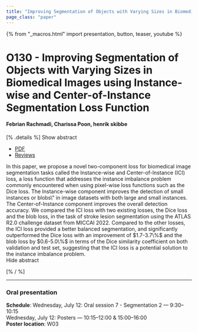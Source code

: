 ```yaml
---
title: "Improving Segmentation of Objects with Varying Sizes in Biomedical Images using Instance-wise and Center-of-Instance Segmentation Loss Function"
page_class: "paper"
---
```


{% from "_macros.html" import presentation, button, teaser, youtube %}

# O130 - Improving Segmentation of Objects with Varying Sizes in Biomedical Images using Instance-wise and Center-of-Instance Segmentation Loss Function

#### Febrian Rachmadi, Charissa Poon, henrik skibbe


[% .details %]
<a class="toggle_visibility" data-selector=".abstract" data-level="3">Show abstract</a>
- <a href="https://openreview.net/pdf?id=8o83y0_YtE">PDF</a>
- <a href="https://openreview.net/forum?id=8o83y0_YtE">Reviews</a>

<p>
    <span class="abstract">
        In this paper, we propose a novel two-component loss for biomedical image segmentation tasks called the Instance-wise and Center-of-Instance (ICI) loss, a loss function that addresses the instance imbalance problem commonly encountered when using pixel-wise loss functions such as the Dice loss. The Instance-wise component improves the detection of small instances or blobs\" in image datasets with both large and small instances. The Center-of-Instance component improves the overall detection accuracy. We compared the ICI loss with two existing losses, the Dice loss and the blob loss, in the task of stroke lesion segmentation using the ATLAS R2.0 challenge dataset from MICCAI 2022. Compared to the other losses, the ICI loss provided a better balanced segmentation, and significantly outperformed the Dice loss with an improvement of $1.7-3.7\%$ and the blob loss by $0.6-5.0\%$ in terms of the Dice similarity coefficient on both validation and test set, suggesting that the ICI loss is a potential solution to the instance imbalance problem.
        <br>
        <span class="actions"><a class="toggle_visibility" data-level="2">Hide abstract</a></span>
    </span>
</p>
[% / %]

---


### Oral presentation

**Schedule**: Wednesday, July 12: Oral session 7 - Segmentation 2 — 9:30–10:15<br>Wednesday, July 12: Posters — 10:15–12:00 & 15:00–16:00<br>
**Poster location**: W03


